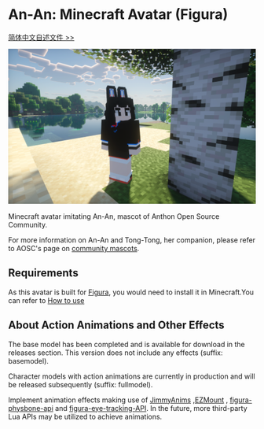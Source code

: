 An-An: Minecraft Avatar (Figura)
===

[简体中文自述文件 >>](README.zh-cn.md)

![Yay, it's An-An!](preview.png)

Minecraft avatar imitating An-An, mascot of Anthon Open Source Community.

For more information on An-An and Tong-Tong, her companion, please refer to AOSC's page on [community mascots](https://aosc.io/mascot).

Requirements
---

As this avatar is built for [Figura](https://figuramc.org/), you would need to install it in Minecraft.You can refer to [How to use](https://github.com/Gakuto1112/FiguraBlueArchiveCharacters/blob/base/.github/README.md#how-to-use)

About Action Animations and Other Effects
---

The base model has been completed and is available for download in the releases section. This version does not include any effects (suffix: basemodel).

Character models with action animations are currently in production and will be released subsequently (suffix: fullmodel).

Implement animation effects making use of [JimmyAnims](https://github.com/JimmyHelp/JimmyAnims) ,[EZMount](https://github.com/JimmyHelp/EZMount) , [figura-physbone-api](https://github.com/ChloeSpacedOut/figura-physbone-api) and [figura-eye-tracking-API](https://github.com/OvOla2/Figura-eye-tracking-API). In the future, more third-party Lua APIs may be utilized to achieve animations.

